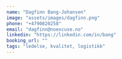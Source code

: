 ```yaml
---
name: "Dagfinn Bang-Johansen"
image: "assets/images/dagfinn.png"
phone: "+4790820258"
email: "dagfinn@noexcuse.no"
linkedin: "https://linkedin.com/in/bang"
booking_url: ""
tags: "ledelse, kvalitet, logistikk"
---
```

